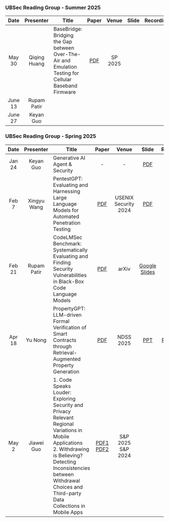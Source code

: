 
### UBSec Reading Group - Summer 2025

|Date|Presenter|Title|Paper|Venue|Slide|Recording|
|:-:|:-:|-|:-:|:-:|:-:|:-:|
|May 30| Qiqing Huang | BaseBridge: Bridging the Gap between Over-The-Air and Emulation Testing for Cellular Baseband Firmware | [PDF](https://csdl-downloads.ieeecomputer.org/proceedings/sp/2025/2236/00/223600b101.pdf?Expires=1748620859&Policy=eyJTdGF0ZW1lbnQiOlt7IlJlc291cmNlIjoiaHR0cHM6Ly9jc2RsLWRvd25sb2Fkcy5pZWVlY29tcHV0ZXIub3JnL3Byb2NlZWRpbmdzL3NwLzIwMjUvMjIzNi8wMC8yMjM2MDBiMTAxLnBkZiIsIkNvbmRpdGlvbiI6eyJEYXRlTGVzc1RoYW4iOnsiQVdTOkVwb2NoVGltZSI6MTc0ODYyMDg1OX19fV19&Signature=wRrhJuUiJs6OA5xRmABIE7jZkwtAuoe3zw2CpiqGCS~ZqebG5iuugEagbzB8QnTsDnoPG1wbEHriqslQdh8wkkdVTCuqqgAOjwsPnik4Nbm~ZKoHDBK8wsN2U1NE-kECfoTaMcftbVQEcjEYHx-Gyik2AqG29~-ScZUebMPHBkpppRqUa3-1znPITlICFNRP4UCSL4o~oqhhscz805K9RAB~BvxJTROxSNrW8RSmQVTFpSx96FXTX2FCDmUVUmsOhFyWJO4dt401J63yvzTk-ZzWgAUr6xG4G8S-~ZKbbxrO7UyZMK6FKdYo~e2t3GJYbF2PEE4J-NyO2VvpuiUOLg__&Key-Pair-Id=K12PMWTCQBDMDT)  | SP 2025 | | |
|June 13| Rupam Patir | | | | | |
|June 27| Keyan Guo | | | | | | 


### UBSec Reading Group - Spring 2025

|Date|Presenter|Title|Paper|Venue|Slide|Recording|
|:-:|:-:|-|:-:|:-:|:-:|:-:|
|Jan 24|Keyan Guo|Generative AI Agent & Security|-|-|[PDF](./Resource/Spring2025/Generative%20AI%20Agents.pdf)|-|
|Feb 7|Xingyu Wang|PentestGPT: Evaluating and Harnessing Large Language Models for Automated Penetration Testing|[PDF](https://www.usenix.org/system/files/usenixsecurity24-deng.pdf)|USENIX Security 2024|[PDF](./Resource/Spring2025/Pentestwith%20LLM.pdf)|-|
|Feb 21| Rupam Patir | CodeLMSec Benchmark: Systematically Evaluating and Finding Security Vulnerabilities in Black-Box Code Language Models | [PDF](https://arxiv.org/pdf/2302.04012) | arXiv | [Google Slides](https://docs.google.com/presentation/d/1lHTKFVmZTK9rdzx7QA9bSxzcLLWBtdTBwVVJd_4bcKg/edit?usp=sharing) |-|
|Apr 18| Yu Nong | PropertyGPT: LLM-driven Formal Verification of Smart Contracts through Retrieval-Augmented Property Generation | [PDF](https://arxiv.org/abs/2405.02580) | NDSS 2025 | [PPT](./Resource/Spring2025/Yu_PropertyGPT.pptx) | [Recording](https://buffalo.box.com/s/lsidt3ds8z4qf8w4blbk8027fmnfm4ke) |
|May 2| Jiawei Guo | 1. Code Speaks Louder: Exploring Security and Privacy Relevant Regional Variations in Mobile Applications <br> 2. Withdrawing is Believing? Detecting Inconsistencies between Withdrawal Choices and Third-party Data Collections in Mobile Apps | [PDF1](https://chapering.github.io/pubs/sp25jiawei.pdf) <br> [PDF2](https://ieeexplore.ieee.org/stamp/stamp.jsp?tp=&arnumber=10646600)| S&P 2025 <br> S&P 2024  | | |


